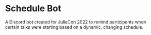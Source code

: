 # Schedule Bot

A Discord bot created for JuliaCon 2022 to remind participants when certain talks were starting based on a dynamic, changing schedule.
